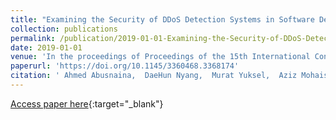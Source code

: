 ```yaml
---
title: "Examining the Security of DDoS Detection Systems in Software Defined Networks"
collection: publications
permalink: /publication/2019-01-01-Examining-the-Security-of-DDoS-Detection-Systems-in-Software-Defined-Networks
date: 2019-01-01
venue: 'In the proceedings of Proceedings of the 15th International Conference on emerging Networking EXperiments and Technologies, CoNEXT 2019, Companion Volume, Orlando, FL, USA, December 9-12, 2019'
paperurl: 'https://doi.org/10.1145/3360468.3368174'
citation: ' Ahmed Abusnaina,  DaeHun Nyang,  Murat Yuksel,  Aziz Mohaisen, &quot;Examining the Security of DDoS Detection Systems in Software Defined Networks.&quot; In the proceedings of Proceedings of the 15th International Conference on emerging Networking EXperiments and Technologies, CoNEXT 2019, Companion Volume, Orlando, FL, USA, December 9-12, 2019, 2019.'
---
```

[Access paper here](https://doi.org/10.1145/3360468.3368174){:target="_blank"}
